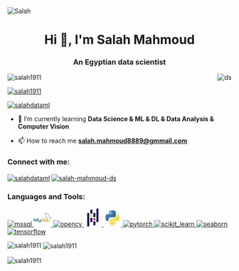 ![Salah](https://media.licdn.com/dms/image/D4D16AQFjvnNAmSOyEQ/profile-displaybackgroundimage-shrink_350_1400/0/1706176955098?e=1711584000&v=beta&t=w6gx7_owwcN8U67fmGsJn7cAnfBj9onLGu3WDCSFzUI)
<h1 align="center">Hi 👋, I'm Salah Mahmoud</h1>
<h3 align="center">An Egyptian data scientist</h3>
<img align="right" alt="ds" with="400" src="https://indoanalytica.com/static/images/data-science-1.gif">


<p align="left"> <img src="https://komarev.com/ghpvc/?username=salah1911&label=Profile%20views&color=0e75b6&style=flat" alt="salah1911" /> </p>

<p align="left"> <a href="https://github.com/ryo-ma/github-profile-trophy"><img src="https://github-profile-trophy.vercel.app/?username=salah1911" alt="salah1911" /></a> </p>

<p align="left"> <a href="https://twitter.com/salahdataml" target="blank"><img src="https://img.shields.io/twitter/follow/salahdataml?logo=twitter&style=for-the-badge" alt="salahdataml" /></a> </p>

- 🌱 I’m currently learning **Data Science & ML & DL & Data Analysis & Computer Vision**

- 📫 How to reach me **salah.mahmoud8889@gmmail.com**

<h3 align="left">Connect with me:</h3>
<p align="left">
<a href="https://twitter.com/salahdataml" target="blank"><img align="center" src="https://raw.githubusercontent.com/rahuldkjain/github-profile-readme-generator/master/src/images/icons/Social/twitter.svg" alt="salahdataml" height="30" width="40" /></a>
<a href="https://linkedin.com/in/salah-mahmoud-ds" target="blank"><img align="center" src="https://raw.githubusercontent.com/rahuldkjain/github-profile-readme-generator/master/src/images/icons/Social/linked-in-alt.svg" alt="salah-mahmoud-ds" height="30" width="40" /></a>
</p>

<h3 align="left">Languages and Tools:</h3>
<p align="left"> <a href="https://www.microsoft.com/en-us/sql-server" target="_blank" rel="noreferrer"> <img src="https://www.svgrepo.com/show/303229/microsoft-sql-server-logo.svg" alt="mssql" width="40" height="40"/> </a> <a href="https://www.mysql.com/" target="_blank" rel="noreferrer"> <img src="https://raw.githubusercontent.com/devicons/devicon/master/icons/mysql/mysql-original-wordmark.svg" alt="mysql" width="40" height="40"/> </a> <a href="https://opencv.org/" target="_blank" rel="noreferrer"> <img src="https://www.vectorlogo.zone/logos/opencv/opencv-icon.svg" alt="opencv" width="40" height="40"/> </a> <a href="https://pandas.pydata.org/" target="_blank" rel="noreferrer"> <img src="https://raw.githubusercontent.com/devicons/devicon/2ae2a900d2f041da66e950e4d48052658d850630/icons/pandas/pandas-original.svg" alt="pandas" width="40" height="40"/> </a> <a href="https://www.python.org" target="_blank" rel="noreferrer"> <img src="https://raw.githubusercontent.com/devicons/devicon/master/icons/python/python-original.svg" alt="python" width="40" height="40"/> </a> <a href="https://pytorch.org/" target="_blank" rel="noreferrer"> <img src="https://www.vectorlogo.zone/logos/pytorch/pytorch-icon.svg" alt="pytorch" width="40" height="40"/> </a> <a href="https://scikit-learn.org/" target="_blank" rel="noreferrer"> <img src="https://upload.wikimedia.org/wikipedia/commons/0/05/Scikit_learn_logo_small.svg" alt="scikit_learn" width="40" height="40"/> </a> <a href="https://seaborn.pydata.org/" target="_blank" rel="noreferrer"> <img src="https://seaborn.pydata.org/_images/logo-mark-lightbg.svg" alt="seaborn" width="40" height="40"/> </a> <a href="https://www.tensorflow.org" target="_blank" rel="noreferrer"> <img src="https://www.vectorlogo.zone/logos/tensorflow/tensorflow-icon.svg" alt="tensorflow" width="40" height="40"/> </a> </p>

<p><img align="left" src="https://github-readme-stats.vercel.app/api/top-langs?username=salah1911&show_icons=true&locale=en&layout=compact" alt="salah1911" /></p>

<p>&nbsp;<img align="center" src="https://github-readme-stats.vercel.app/api?username=salah1911&show_icons=true&locale=en" alt="salah1911" /></p>

<p><img align="center" src="https://github-readme-streak-stats.herokuapp.com/?user=salah1911&" alt="salah1911" /></p>
